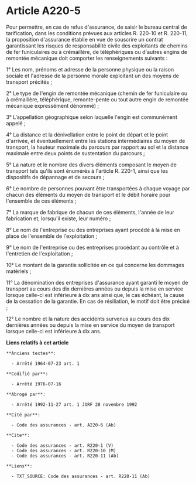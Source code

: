 # Article A220-5

Pour permettre, en cas de refus d'assurance, de saisir le bureau central de tarification, dans les conditions prévues aux
articles R. 220-10 et R. 220-11, la proposition d'assurance établie en vue de souscrire un contrat garantissant les risques
de responsabilité civile des exploitants de chemins de fer funiculaires ou à crémaillère, de téléphériques ou d'autres engins
de remontée mécanique doit comporter les renseignements suivants :

1° Les nom, prénoms et adresse de la personne physique ou la raison sociale et l'adresse de la personne morale exploitant un
des moyens de transport précités ;

2° Le type de l'engin de remontée mécanique (chemin de fer funiculaire ou à crémaillère, téléphérique, remonte-pente ou tout
autre engin de remontée mécanique expressément dénommé) ;

3° L'appellation géographique selon laquelle l'engin est communément appelé ;

4° La distance et la dénivellation entre le point de départ et le point d'arrivée, et éventuellement entre les stations
intermédiaires du moyen de transport, la hauteur maximale du parcours par rapport au sol et la distance maximale entre deux
points de sustentation du parcours ;

5° La nature et le nombre des divers éléments composant le moyen de transport tels qu'ils sont énumérés à l'article R. 220-1,
ainsi que les dispositifs de dépannage et de secours ;

6° Le nombre de personnes pouvant être transportées à chaque voyage par chacun des éléments du moyen de transport et le débit
horaire pour l'ensemble de ces éléments ;

7° La marque de fabrique de chacun de ces éléments, l'année de leur fabrication et, lorsqu'il existe, leur numéro ;

8° Le nom de l'entreprise ou des entreprises ayant procédé à la mise en place de l'ensemble de l'exploitation ;

9° Le nom de l'entreprise ou des entreprises procédant au contrôle et à l'entretien de l'exploitation ;

10° Le montant de la garantie sollicitée en ce qui concerne les dommages matériels ;

11° La dénomination des entreprises d'assurance ayant garanti le moyen de transport au cours des dix dernières années ou
depuis la mise en service lorsque celle-ci est inférieure à dix ans ainsi que, le cas échéant, la cause de la cessation de la
garantie. En cas de résiliation, le motif doit être précisé ;

12° Le nombre et la nature des accidents survenus au cours des dix dernières années ou depuis la mise en service du moyen de
transport lorsque celle-ci est inférieure à dix ans.

**Liens relatifs à cet article**

	**Anciens textes**:

	  - Arrêté 1964-07-23 art. 1

	**Codifié par**:

	  - Arrêté 1976-07-16

	**Abrogé par**:

	  - Arrêté 1992-11-27 art. 1 JORF 28 novembre 1992

	**Cité par**:

	  - Code des assurances - art. A220-6 (Ab)

	**Cite**:

	  - Code des assurances - art. R220-1 (V)
	  - Code des assurances - art. R220-10 (M)
	  - Code des assurances - art. R220-11 (Ab)

	**Liens**:

	  - TXT_SOURCE: Code des assurances - art. R220-11 (Ab)

